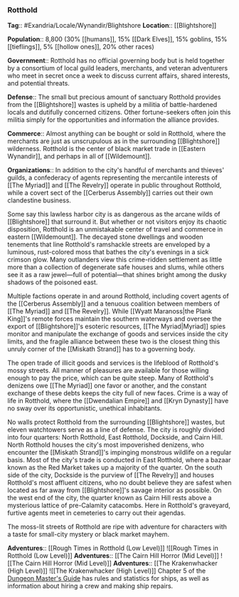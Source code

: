 ### Rotthold
**Tag**:: #Exandria/Locale/Wynandir/Blightshore
**Location**:: [[Blightshore]]

**Population**:: 8,800 (30% [[humans]], 15% [[Dark Elves]], 15% goblins, 15% [[tieflings]], 5% [[hollow ones]], 20% other races)

**Government**:: Rotthold has no official governing body but is held together by a consortium of local guild leaders, merchants, and veteran adventurers who meet in secret once a week to discuss current affairs, shared interests, and potential threats.

**Defense**:: The small but precious amount of sanctuary Rotthold provides from the [[Blightshore]] wastes is upheld by a militia of battle-hardened locals and dutifully concerned citizens. Other fortune-seekers often join this militia simply for the opportunities and information the alliance provides.

**Commerce**:: Almost anything can be bought or sold in Rotthold, where the merchants are just as unscrupulous as in the surrounding [[Blightshore]] wilderness. Rotthold is the center of black market trade in [[Eastern Wynandir]], and perhaps in all of [[Wildemount]].

**Organizations**:: In addition to the city's handful of merchants and thieves' guilds, a confederacy of agents representing the mercantile interests of [[The Myriad]] and [[The Revelry]] operate in public throughout Rotthold, while a covert sect of the [[Cerberus Assembly]] carries out their own clandestine business.

Some say this lawless harbor city is as dangerous as the arcane wilds of [[Blightshore]] that surround it. But whether or not visitors enjoy its chaotic disposition, Rotthold is an unmistakable center of travel and commerce in eastern [[Wildemount]]. The decayed stone dwellings and wooden tenements that line Rotthold's ramshackle streets are enveloped by a luminous, rust-colored moss that bathes the city's evenings in a sick crimson glow. Many outlanders view this crime-ridden settlement as little more than a collection of degenerate safe houses and slums, while others see it as a raw jewel—full of potential—that shines bright among the dusky shadows of the poisoned east.

Multiple factions operate in and around Rotthold, including covert agents of the [[Cerberus Assembly]] and a tenuous coalition between members of [[The Myriad]] and [[The Revelry]]. While [[Wyatt Maranoss|the Plank King]]'s remote forces maintain the southern waterways and oversee the export of [[Blightshore]]'s esoteric resources, [[The Myriad|Myriad]] spies monitor and manipulate the exchange of goods and services inside the city limits, and the fragile alliance between these two is the closest thing this unruly corner of the [[Miskath Strand]] has to a governing body.

The open trade of illicit goods and services is the lifeblood of Rotthold's mossy streets. All manner of pleasures are available for those willing enough to pay the price, which can be quite steep. Many of Rotthold's denizens owe [[The Myriad]] one favor or another, and the constant exchange of these debts keeps the city full of new faces. Crime is a way of life in Rotthold, where the [[Dwendalian Empire]] and [[Kryn Dynasty]] have no sway over its opportunistic, unethical inhabitants.

No walls protect Rotthold from the surrounding [[Blightshore]] wastes, but eleven watchtowers serve as a line of defense. The city is roughly divided into four quarters: North Rotthold, East Rotthold, Dockside, and Cairn Hill. North Rotthold houses the city's most impoverished denizens, who encounter the [[Miskath Strand]]'s impinging monstrous wildlife on a regular basis. Most of the city's trade is conducted in East Rotthold, where a bazaar known as the Red Market takes up a majority of the quarter. On the south side of the city, Dockside is the purview of [[The Revelry]] and houses Rotthold's most affluent citizens, who no doubt believe they are safest when located as far away from [[Blightshore]]'s savage interior as possible. On the west end of the city, the quarter known as Cairn Hill rests above a mysterious lattice of pre-Calamity catacombs. Here in Rotthold's graveyard, furtive agents meet in cemeteries to carry out their agendas.

The moss-lit streets of Rotthold are ripe with adventure for characters with a taste for small-city mystery or black market mayhem.

**Adventures**:: [[Rough Times in Rotthold (Low Level)]]
![[Rough Times in Rotthold (Low Level)]]
**Adventures**:: [[The Cairn Hill Horror (Mid Level)]]
![[The Cairn Hill Horror (Mid Level)]]
**Adventures**:: [[The Krakenwhacker (High Level)]]
![[The Krakenwhacker (High Level)]]
Chapter 5 of the [Dungeon Master's Guide](https://www.dndbeyond.com/sources/dmg "Dungeon Master's Guide") has rules and statistics for ships, as well as information about hiring a crew and making ship repairs.
